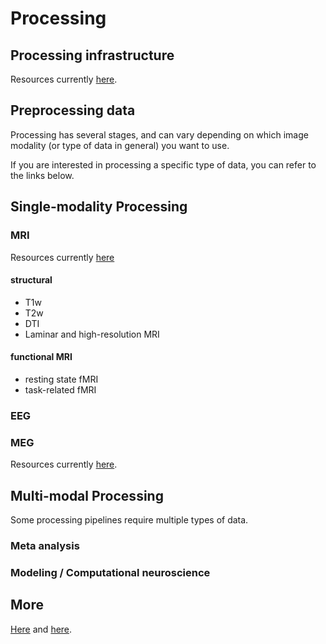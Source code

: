 # Processing

## Processing infrastructure
Resources currently [here](computing.md#Computing-Resources).

## Preprocessing data
Processing has several stages, and can vary depending on which image modality (or type of data in general) you want to use.

If you are interested in processing a specific type of data, you can refer to the links below.

## Single-modality Processing

### MRI
Resources currently [here](analysis_software_MRI.md#Neuroimaging-analysis-software-for-MRI)

#### structural
-   T1w
-   T2w
-   DTI
-   Laminar and high-resolution MRI

#### functional MRI
-   resting state fMRI
-   task-related fMRI

### EEG

### MEG
Resources currently [here](analysis_software_MEEG.md#Neuroimaging-analysis-software-for-MEEG).

## Multi-modal Processing
Some processing pipelines require multiple types of data.

<!-- Pipelines requiring multimodal data can be found [here](). -->

### Meta analysis

### Modeling / Computational neuroscience

## More
[Here](learning_neuroimaging.md#Neuroimaging) and [here](neuroimaging_resources.md#Neuroimaging-resources).
